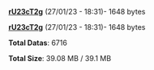 [**rU23cT2g**](/data/rU23cT2g.txt) (27/01/23 - 18:31)- 1648 bytes

[**rU23cT2g**](/data/rU23cT2g.txt) (27/01/23 - 18:31)- 1648 bytes

**Total Datas**: 6716

**Total Size**: 39.08 MB / 39.1 MB